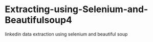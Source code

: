 # Extracting-using-Selenium-and-Beautifulsoup4
linkedin data extraction using selenium and beautiful soup
